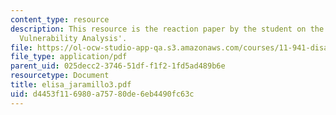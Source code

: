 ```yaml
---
content_type: resource
description: This resource is the reaction paper by the student on the topic 'Community
  Vulnerability Analysis'.
file: https://ol-ocw-studio-app-qa.s3.amazonaws.com/courses/11-941-disaster-vulnerability-and-resilience-spring-2005/d4453f116980a75780de6eb4490fc63c_elisa_jaramillo3.pdf
file_type: application/pdf
parent_uid: 025decc2-3746-51df-f1f2-1fd5ad489b6e
resourcetype: Document
title: elisa_jaramillo3.pdf
uid: d4453f11-6980-a757-80de-6eb4490fc63c
---
```

